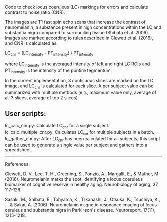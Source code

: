 Code to check locus coeruleus (LC) markings for errors and calculate contrast to noise ratio (CNR). 

The images are T1 fast spin echo scans that increase the contrast of neuromelanin, a substance present in high concentrations within the LC and substantia nigra compared to surrounding tissue (Shibata et al. 2006). Images are marked according to rules described in Clewett et al. (2016), and CNR is calculated as:

  LC<sub>cnr</sub> = (LC<sub>intensity</sub> - PT<sub>intensity</sub>) / PT<sub>intensity</sub>

where LC<sub>intensity</sub> is the averaged intensity of left and right LC ROIs and PT<sub>intensity</sub> is the intensity of the pontine tegmentum. 

In the current implementation, 3 contiguous slices are marked on the LC image, and LC<sub>cnr</sub> is calculated for each slice. A per subject value can be summarized with multiple methods (e.g., maximum value only, average of all 3 slices, average of top 2 slices). 

User scripts:
--------------
lc_calc_cnr.py: Calculate LC<sub>cnr</sub> for a single subject.  
lc_calc_multiple_cnr.py: Calculates LC<sub>cnr</sub> for multiple subjects in a batch.  
lc_gather_cnr.py: After LC<sub>cnr</sub>  has been calculated for all subjects, this script can be used to generate a single value per subject and gathers into a spreadsheet.  

---------------

References:

Clewett, D. V., Lee, T. H., Greening, S., Ponzio, A., Margalit, E., & Mather, M. (2016). Neuromelanin marks the spot: identifying a locus coeruleus biomarker of cognitive reserve in healthy aging. Neurobiology of aging, 37, 117-126.

Sasaki, M., Shibata, E., Tohyama, K., Takahashi, J., Otsuka, K., Tsuchiya, K., ... & Sakai, A. (2006). Neuromelanin magnetic resonance imaging of locus ceruleus and substantia nigra in Parkinson's disease. Neuroreport, 17(11), 1215-1218.


